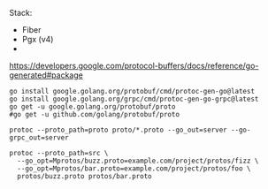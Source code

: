 


Stack:

- Fiber
- Pgx (v4)
- 

https://developers.google.com/protocol-buffers/docs/reference/go-generated#package

```
go install google.golang.org/protobuf/cmd/protoc-gen-go@latest
go install google.golang.org/grpc/cmd/protoc-gen-go-grpc@latest
go get -u google.golang.org/protobuf/proto
#go get -u github.com/golang/protobuf/proto
```

```
protoc --proto_path=proto proto/*.proto --go_out=server --go-grpc_out=server
```

```
protoc --proto_path=src \
  --go_opt=Mprotos/buzz.proto=example.com/project/protos/fizz \
  --go_opt=Mprotos/bar.proto=example.com/project/protos/foo \
  protos/buzz.proto protos/bar.proto
```
